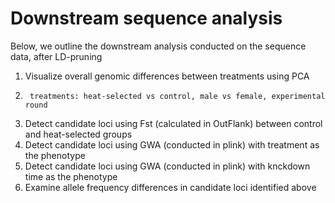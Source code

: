 # Downstream sequence analysis

Below, we outline the downstream analysis conducted on the sequence data, after LD-pruning

1. Visualize overall genomic differences between treatments  using PCA
2.      treatments: heat-selected vs control, male vs female, experimental round
3.  Detect candidate loci using Fst (calculated in OutFlank) between control and heat-selected groups
4.  Detect candidate loci using GWA (conducted in plink) with treatment as the phenotype
5.  Detect candidate loci using GWA (conducted in plink) with knckdown time as the phenotype
6.  Examine allele frequency differences in candidate loci identified above

